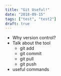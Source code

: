 ```yaml
---
title: "Git Useful!"
date: "2018-09-15"
tags: ["test", "test2"]
draft: true
---
```


- Why version control?
- Talk about the tool
    - git add
    - git commit
    - git pull
    - git push
- useful commands